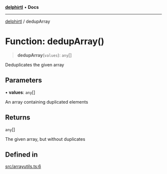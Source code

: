 [**delphirtl**](../README.md) • **Docs**

***

[delphirtl](../globals.md) / dedupArray

# Function: dedupArray()

> **dedupArray**(`values`): `any`[]

Deduplicates the given array

## Parameters

• **values**: `any`[]

An array containing duplicated elements

## Returns

`any`[]

The given array, but without duplicates

## Defined in

[src/arrayutils.ts:6](https://github.com/chuacw/delphirtl/blob/4a4c64bce92db2a5d78ca568ba3371d801319bd9/src/arrayutils.ts#L6)
